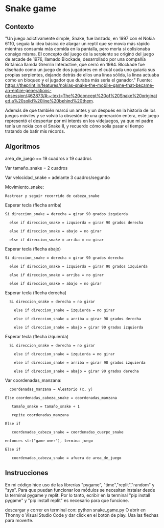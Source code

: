 # Snake game
## Contexto
"Un juego adictivamente simple, Snake, fue lanzado, en 1997 con el Nokia 6110, seguía la idea básica de alargar un reptil que se movía más rápido mientras consumía más comida en la pantalla, pero moría si colisionaba consigo misma.
El concepto del juego de la serpiente se originó del juego de arcade de 1976, llamado Blockade, desarrollado por una compañía Británica llamda Gremlin Interactive, que cerró en 1984. Blockade fue diseñado como un juego de dos jugadores en el cuál cada uno guiaría sus propias serpientes, dejando detrás de ellos una línea sólida, la línea actuaba como un bloqueo y el jugador que duraba más sería el ganador." Fuente: https://theprint.in/features/nokias-snake-the-mobile-game-that-became-an-entire-generations-obsession/462873/#:~:text=The%20concept%20of%20Snake%20originated,a%20solid%20line%20behind%20them.

Además de que también marcó un antes y un después en la historia de los juegos móviles y se volvió la obsesión de una generación entera, este juego representó el despertar por mi interés en los videjuegos, ya que mi padre tenía un nokia con el Snake II, y recuerdo cómo solía pasar el tiempo tratando de batir mis récords.

## Algoritmos 
area_de_juego == 19 cuadros x 19 cuadros
  
Var tamaño_snake = 2 cuadros

  Var velocidad_snake =  adelante 3 cuadros/segundo
  
  Movimiento_snake:
  
    Rastrear y seguir recorrido de cabeza_snake
    
  Esperar tecla (flecha arriba) 
  
    Si direccion_snake = derecha = girar 90 grados izquierda
    
      else if direccion_snake = izquierda = girar 90 grados derecha
      
      else if direccion_snake = abajo = no girar
      
      else if direccion_snake = arriba = no girar
      
  Esperar tecla (flecha abajo)
  
    Si direccion_snake = derecha = girar 90 grados derecha
    
      else if direccion_snake = izquierda = girar 90 grados izquierda
      
      else if direccion_snake = arriba = no girar
      
      else if direccion_snake = abajo = no girar
      
Esperar tecla (flecha derecha)

      Si direccion_snake = derecha = no girar
      
        else if direccion_snake = izquierda = no girar
        
        else if direccion_snake = arriba = girar 90 grados derecha
        
        else if direccion_snake = abajo = girar 90 grados izquierda
        
Esperar tecla (flecha izquierda)

      Si direccion_snake = derecha = no girar
      
        else if direccion_snake = izquierda = no girar
        
        else if direccion_snake = arriba = girar 90 grados izquierda
        
        else if direccion_snake = abajo = girar 90 grados derecha
        
Var coordenadas_manzana:

      coordenadas_manzana = Aleatorio (x, y)
      
    Else coordenadas_cabeza_snake = coordenadas_manzana
    
       tamaño_snake = tamaño_snake + 1
       
       repite coordenadas_manzana
       
    Else if
    
       coordenadas_cabeza_snake = coordenadas_cuerpo_snake
       
    entonces str("game over"), termina juego
    
    Else if
    
       coordenadas_cabeza_snake = afuera de area_de_juego

## Instrucciones
En mi código hice uso de las librerías "pygame", "time","replit","random" y "sys". Para que puedan funcionar los módulos se necesitan instalar desde la terminal pygame y replit. Por lo tanto, ecribir en la terminal "pip install pygame" y "pip install replit" es necesario para que funcione.

descargar y correr en terminal con: python snake_game.py
O abrir en Thonny o Visual Studio Code y dar click en el botón de play. Usa las flechas para moverte.

  

